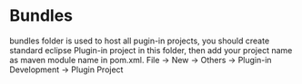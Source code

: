 # Bundles
bundles folder is used to host all pugin-in projects, you should create standard eclipse Plugin-in project in this folder,
then add your project name as maven module name in pom.xml.
File -> New -> Others -> Plugin-in Development -> Plugin Project